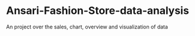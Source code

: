 # Ansari-Fashion-Store-data-analysis
An project over the sales, chart, overview and visualization of data  
